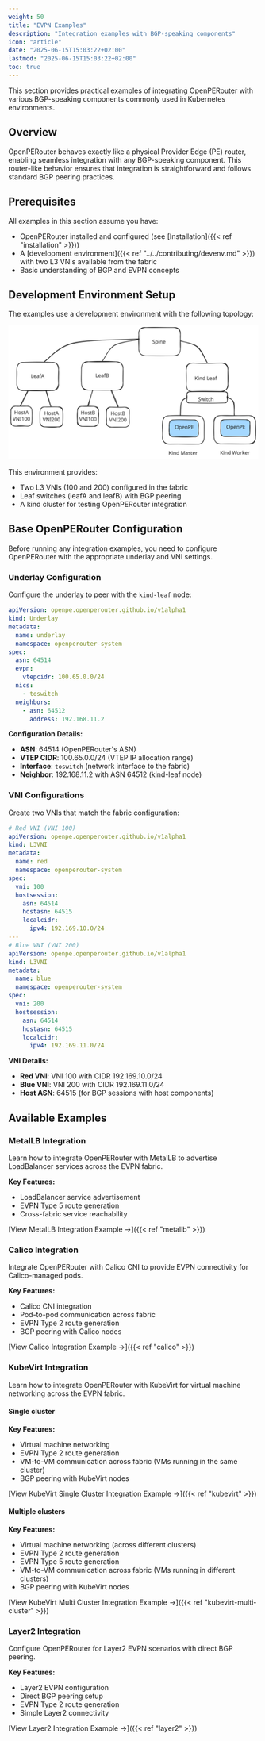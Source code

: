 ```yaml
---
weight: 50
title: "EVPN Examples"
description: "Integration examples with BGP-speaking components"
icon: "article"
date: "2025-06-15T15:03:22+02:00"
lastmod: "2025-06-15T15:03:22+02:00"
toc: true
---
```


This section provides practical examples of integrating OpenPERouter with various BGP-speaking components commonly used in Kubernetes environments.

## Overview

OpenPERouter behaves exactly like a physical Provider Edge (PE) router, enabling seamless integration with any BGP-speaking component. This router-like behavior ensures that integration is straightforward and follows standard BGP peering practices.

## Prerequisites

All examples in this section assume you have:

- OpenPERouter installed and configured (see [Installation]({{< ref "installation" >}}))
- A [development environment]({{< ref "../../contributing/devenv.md" >}}) with two L3 VNIs available from the fabric
- Basic understanding of BGP and EVPN concepts

## Development Environment Setup

The examples use a development environment with the following topology:

![](/images/openpedevenv.svg)

This environment provides:

- Two L3 VNIs (100 and 200) configured in the fabric
- Leaf switches (leafA and leafB) with BGP peering
- A kind cluster for testing OpenPERouter integration

## Base OpenPERouter Configuration

Before running any integration examples, you need to configure OpenPERouter with the appropriate underlay and VNI settings.

### Underlay Configuration

Configure the underlay to peer with the `kind-leaf` node:

```yaml
apiVersion: openpe.openperouter.github.io/v1alpha1
kind: Underlay
metadata:
  name: underlay
  namespace: openperouter-system
spec:
  asn: 64514
  evpn:
    vtepcidr: 100.65.0.0/24
  nics:
    - toswitch
  neighbors:
    - asn: 64512
      address: 192.168.11.2
```

**Configuration Details:**

- **ASN**: 64514 (OpenPERouter's ASN)
- **VTEP CIDR**: 100.65.0.0/24 (VTEP IP allocation range)
- **Interface**: `toswitch` (network interface to the fabric)
- **Neighbor**: 192.168.11.2 with ASN 64512 (kind-leaf node)

### VNI Configurations

Create two VNIs that match the fabric configuration:

```yaml
# Red VNI (VNI 100)
apiVersion: openpe.openperouter.github.io/v1alpha1
kind: L3VNI
metadata:
  name: red
  namespace: openperouter-system
spec:
  vni: 100
  hostsession:
    asn: 64514
    hostasn: 64515
    localcidr:
      ipv4: 192.169.10.0/24
---
# Blue VNI (VNI 200)
apiVersion: openpe.openperouter.github.io/v1alpha1
kind: L3VNI
metadata:
  name: blue
  namespace: openperouter-system
spec:
  vni: 200
  hostsession:
    asn: 64514
    hostasn: 64515
    localcidr:
      ipv4: 192.169.11.0/24
```

**VNI Details:**

- **Red VNI**: VNI 100 with CIDR 192.169.10.0/24
- **Blue VNI**: VNI 200 with CIDR 192.169.11.0/24
- **Host ASN**: 64515 (for BGP sessions with host components)

## Available Examples

### MetalLB Integration

Learn how to integrate OpenPERouter with MetalLB to advertise LoadBalancer services across the EVPN fabric.

**Key Features:**

- LoadBalancer service advertisement
- EVPN Type 5 route generation
- Cross-fabric service reachability

[View MetalLB Integration Example →]({{< ref "metallb" >}})

### Calico Integration

Integrate OpenPERouter with Calico CNI to provide EVPN connectivity for Calico-managed pods.

**Key Features:**

- Calico CNI integration
- Pod-to-pod communication across fabric
- EVPN Type 2 route generation
- BGP peering with Calico nodes

[View Calico Integration Example →]({{< ref "calico" >}})

### KubeVirt Integration

Learn how to integrate OpenPERouter with KubeVirt for virtual machine networking across the EVPN fabric.

#### Single cluster

**Key Features:**

- Virtual machine networking
- EVPN Type 2 route generation
- VM-to-VM communication across fabric (VMs running in the same cluster)
- BGP peering with KubeVirt nodes

[View KubeVirt Single Cluster Integration Example →]({{< ref "kubevirt" >}})

#### Multiple clusters

**Key Features:**

- Virtual machine networking (across different clusters)
- EVPN Type 2 route generation
- EVPN Type 5 route generation
- VM-to-VM communication across fabric (VMs running in different clusters)
- BGP peering with KubeVirt nodes

[View KubeVirt Multi Cluster Integration Example →]({{< ref "kubevirt-multi-cluster" >}})

### Layer2 Integration

Configure OpenPERouter for Layer2 EVPN scenarios with direct BGP peering.

**Key Features:**

- Layer2 EVPN configuration
- Direct BGP peering setup
- EVPN Type 2 route generation
- Simple Layer2 connectivity

[View Layer2 Integration Example →]({{< ref "layer2" >}})
